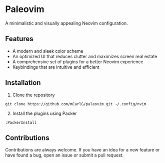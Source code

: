 # Paleovim

A minimalistic and visually appealing Neovim configuration.

## Features

- A modern and sleek color scheme
- An optimized UI that reduces clutter and maximizes screen real estate
- A comprehensive set of plugins for a better Neovim experience
- Keybindings that are intuitive and efficient

## Installation

1. Clone the repository
```
git clone https://github.com/mCarlG/paleovim.git ~/.config/nvim
```
2. Install the plugins using Packer
```
:PackerInstall
```

## Contributions

Contributions are always welcome. If you have an idea for a new feature or have found a bug, open an issue or submit a pull request.
